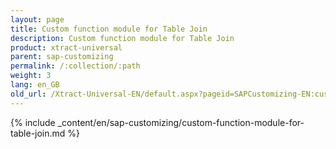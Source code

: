 ```yaml
---
layout: page
title: Custom function module for Table Join
description: Custom function module for Table Join
product: xtract-universal
parent: sap-customizing
permalink: /:collection/:path
weight: 3
lang: en_GB
old_url: /Xtract-Universal-EN/default.aspx?pageid=SAPCustomizing-EN:custom-function-module-for-table-join
---
```



{% include _content/en/sap-customizing/custom-function-module-for-table-join.md  %}